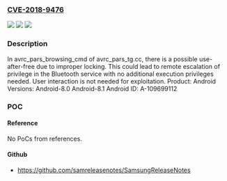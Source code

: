 ### [CVE-2018-9476](https://cve.mitre.org/cgi-bin/cvename.cgi?name=CVE-2018-9476)
![](https://img.shields.io/static/v1?label=Product&message=Android&color=blue)
![](https://img.shields.io/static/v1?label=Version&message=n%2Fa&color=blue)
![](https://img.shields.io/static/v1?label=Vulnerability&message=Elevation%20of%20privilege&color=brighgreen)

### Description

In avrc_pars_browsing_cmd of avrc_pars_tg.cc, there is a possible use-after-free due to improper locking. This could lead to remote escalation of privilege in the Bluetooth service with no additional execution privileges needed. User interaction is not needed for exploitation. Product: Android Versions: Android-8.0 Android-8.1 Android ID: A-109699112

### POC

#### Reference
No PoCs from references.

#### Github
- https://github.com/samreleasenotes/SamsungReleaseNotes

